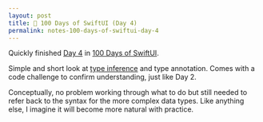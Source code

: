 ```yaml
---
layout: post
title: 📔 100 Days of SwiftUI (Day 4)
permalink: notes-100-days-of-swiftui-day-4
---
```


Quickly finished [Day 4](https://www.hackingwithswift.com/100/swiftui/4) in [100 Days of SwiftUI](https://www.hackingwithswift.com/100/swiftui).

Simple and short look at [type inference](https://en.wikipedia.org/wiki/Type_inference) and type annotation. Comes with a code challenge to confirm understanding, just like Day 2.

Conceptually, no problem working through what to do but still needed to refer back to the syntax for the more complex data types. Like anything else, I imagine it will become more natural with practice.
